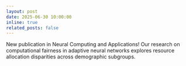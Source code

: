 ```yaml
---
layout: post
date: 2025-06-30 10:00:00
inline: true
related_posts: false
---
```


New publication in Neural Computing and Applications! Our research on computational fairness in adaptive neural networks explores resource allocation disparities across demographic subgroups.
